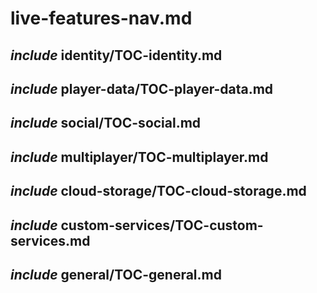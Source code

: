 # live-features-nav.md

## _include_ identity/TOC-identity.md

## _include_ player-data/TOC-player-data.md

## _include_ social/TOC-social.md

## _include_ multiplayer/TOC-multiplayer.md

## _include_ cloud-storage/TOC-cloud-storage.md

## _include_ custom-services/TOC-custom-services.md

## _include_ general/TOC-general.md
